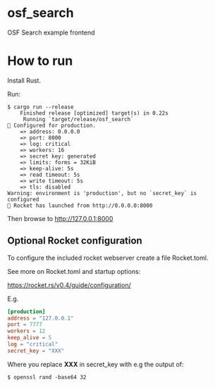 # osf_search
OSF Search example frontend

# How to run

Install Rust.

Run:
```
$ cargo run --release
    Finished release [optimized] target(s) in 0.22s
     Running `target/release/osf_search`
🔧 Configured for production.
    => address: 0.0.0.0
    => port: 8000
    => log: critical
    => workers: 16
    => secret key: generated
    => limits: forms = 32KiB
    => keep-alive: 5s
    => read timeout: 5s
    => write timeout: 5s
    => tls: disabled
Warning: environment is 'production', but no `secret_key` is configured
🚀 Rocket has launched from http://0.0.0.0:8000
```
Then browse to http://127.0.0.1:8000

## Optional Rocket configuration
To configure the included rocket webserver create a file Rocket.toml.

See more on Rocket.toml and startup options:

https://rocket.rs/v0.4/guide/configuration/

E.g.

```toml
[production]
address = "127.0.0.1"
port = 7777
workers = 12
keep_alive = 5
log = "critical"
secret_key = "XXX"
```

Where you replace **XXX** in secret_key with e.g the output of:
```
$ openssl rand -base64 32
```


